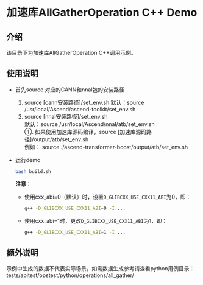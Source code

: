 # 加速库AllGatherOperation C++ Demo
## 介绍
该目录下为加速库AllGatherOperation C++调用示例。

## 使用说明
- 首先source 对应的CANN和nnal包的安装路径
    1. source [cann安装路径]/set_env.sh
        默认：source /usr/local/Ascend/ascend-toolkit/set_env.sh
    2. source [nnal安装路径]/set_env.sh  
        默认：source /usr/local/Ascend/nnal/atb/set_env.sh  
        ①. 如果使用加速库源码编译，source [加速库源码路径]/output/atb/set_env.sh  
        例如： source ./ascend-transformer-boost/output/atb/set_env.sh

- 运行demo
    ```sh
    bash build.sh
    ```
    **注意**：
    - 使用cxx_abi=0（默认）时，设置`D_GLIBCXX_USE_CXX11_ABI`为0，即：
        ```sh
        g++ -D_GLIBCXX_USE_CXX11_ABI=0 -I ...
        ```
    - 使用cxx_abi=1时，更改`D_GLIBCXX_USE_CXX11_ABI`为1，即：
        ```sh
        g++ -D_GLIBCXX_USE_CXX11_ABI=1 -I ...
        ```

## 额外说明
示例中生成的数据不代表实际场景，如需数据生成参考请查看python用例目录：
tests/apitest/opstest/python/operations/all_gather/
